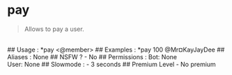 # pay

> Allows to pay a user.

<br>
## Usage :
*pay <quantity> <@member>
## Examples :
*pay 100 @Mr¤KayJayDee
## Aliases :
None
## NSFW ?
- No
## Permissions :
Bot: None
<br>
User: None
## Slowmode :
- 3 seconds
## Premium Level
- No premium